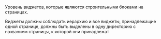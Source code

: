 Уровень виджетов, которые являются строительными блоками на страницах. 

Виджеты должны соблюдать иерархию и все виджеты, принадлежащие одной странице, должны быть выделены в одну директорию с названием страницы, к которой они принадлежат
